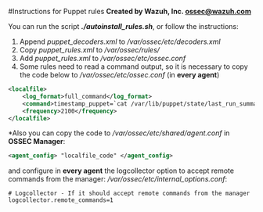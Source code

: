 #Instructions for Puppet rules
**Created by Wazuh, Inc. <ossec@wazuh.com>**

You can run the script ***./autoinstall_rules.sh***, or follow the instructions:

 1. Append *puppet_decoders.xml* to */var/ossec/etc/decoders.xml*
 2. Copy *puppet_rules.xml* to */var/ossec/rules/*
 3. Add *<include>puppet_rules.xml</include>* to */var/ossec/etc/ossec.conf*
 4. Some rules need to read a command output, so it is necessary to copy the code below to */var/ossec/etc/ossec.conf* (in **every agent**)
```xml
<localfile>
    <log_format>full_command</log_format>
    <command>timestamp_puppet=`cat /var/lib/puppet/state/last_run_summary.yaml | grep last_run | cut -d: -f 2 | tr -d '[[:space:]]'`;timestamp_current_date=$(date +"%s");diff_min=$((($timestamp_current_date-$timestamp_puppet)/60));if [ "$diff_min" -le "30" ];then echo "Puppet: OK. It runs in the last 30 minutes";else puppet_date=`date -d @"$timestamp_puppet"`;echo "Puppet: KO. Last run: $puppet_date";fi</command>
    <frequency>2100</frequency>
</localfile>
```

\*Also you can copy the code to */var/ossec/etc/shared/agent.conf* in **OSSEC Manager**:
```xml
<agent_config> "localfile_code" </agent_config>
```
 and configure in **every agent** the logcollector option to accept remote commands from the manager: 
*/var/ossec/etc/internal_options.conf*:

    # Logcollector - If it should accept remote commands from the manager
    logcollector.remote_commands=1